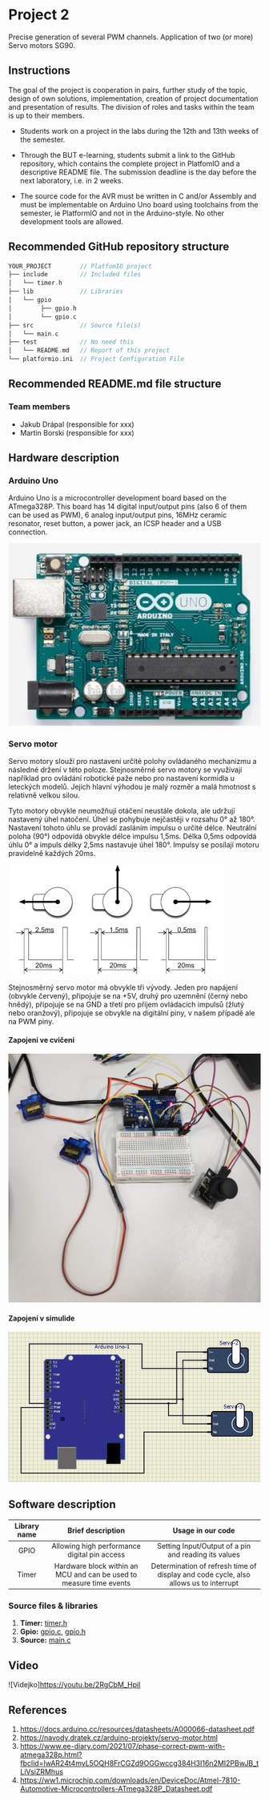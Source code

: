# Project 2

Precise generation of several PWM channels. Application of two (or more) Servo motors SG90.

## Instructions

The goal of the project is cooperation in pairs, further study of the topic, design of own solutions, implementation, creation of project documentation and presentation of results. The division of roles and tasks within the team is up to their members.

* Students work on a project in the labs during the 12th and 13th weeks of the semester.

* Through the BUT e-learning, students submit a link to the GitHub repository, which contains the complete project in PlatfomIO and a descriptive README file. The submission deadline is the day before the next laboratory, i.e. in 2 weeks.

* The source code for the AVR must be written in C and/or Assembly and must be implementable on Arduino Uno board using toolchains from the semester, ie PlatformIO and not in the Arduino-style. No other development tools are allowed.

## Recommended GitHub repository structure

   ```c
   YOUR_PROJECT        // PlatfomIO project
   ├── include         // Included files
   │   └── timer.h
   ├── lib             // Libraries
   │   └── gpio
   │        ├── gpio.h
   │        └── gpio.c
   ├── src             // Source file(s)
   │   └── main.c
   ├── test            // No need this
   │   └── README.md   // Report of this project
   └── platformio.ini  // Project Configuration File
   ```

## Recommended README.md file structure

### Team members

* Jakub Drápal (responsible for xxx)
* Martin Borski (responsible for xxx)

## Hardware description

### Arduino Uno

Arduino Uno is a microcontroller development board based on the ATmega328P. This board has 14 digital input/output pins (also 6 of them can be used as PWM), 6 analog input/output pins, 16MHz ceramic resonator, reset button, a power jack, an ICSP header and a USB connection.

![Board](Pictures/ArduinoUnoBoard.jpg)

### Servo motor

Servo motory slouží pro nastavení určité polohy ovládaného mechanizmu a následné držení v této poloze. Stejnosměrné servo motory se využívají například pro ovládání robotické paže nebo pro nastavení kormidla u leteckých modelů. Jejich hlavní výhodou je malý rozměr a malá hmotnost s relativně velkou silou.

Tyto motory obvykle neumožňují otáčení neustále dokola, ale udržují nastavený úhel natočení. Úhel se pohybuje nejčastěji v rozsahu 0° až 180°. Nastavení tohoto úhlu se provádí zasláním impulsu o určité délce. Neutrální poloha (90°) odpovídá obvykle délce impulsu 1,5ms. Délka 0,5ms odpovídá úhlu 0° a impuls délky 2,5ms nastavuje úhel 180°. Impulsy se posílají motoru pravidelně každých 20ms.

![Servo](Pictures/servoUhel.jpg)

Stejnosměrný servo motor má obvykle tři vývody. Jeden pro napájení (obvykle červený), připojuje se na +5V, druhý pro uzemnění (černý nebo hnědý), připojuje se na GND a třetí pro příjem ovládacích impulsů (žlutý nebo oranžový), připojuje se obvykle na digitální piny, v našem případě ale na PWM piny.

#### Zapojení ve cvičení

![RealZapojeni](Pictures/zapojeniReal.jpg)

#### Zapojení v simulide

![SimulZapojeni](Pictures/zapojeniSimulide.jpg)

## Software description

| **Library name** | **Brief description** | **Usage in our code** |
   | :-: | :-: | :-: |
   | GPIO  | Allowing high performance digital pin access | Setting Input/Output of a pin and reading its values |
   | Timer | Hardware block within an MCU and can be used to measure time events | Determination of refresh time of display and code cycle, also allows us to interrupt |


   ### Source files & libraries

 1. **Timer:** [timer.h](https://github.com/jdrapal/digital-electronics-2/blob/main/09-project2/include/timer.h)
 2. **Gpio:** [gpio.c](https://github.com/jdrapal/digital-electronics-2/blob/main/09-project2/lib/gpio/gpio.c), [gpio.h](https://github.com/jdrapal/digital-electronics-2/blob/main/09-project2/lib/gpio/gpio.h)
 4. **Source:** [main.c](https://github.com/jdrapal/digital-electronics-2/blob/main/09-project2/src/main.c)

## Video

![Videjko]https://youtu.be/2RgCbM_HpiI

## References

1. https://docs.arduino.cc/resources/datasheets/A000066-datasheet.pdf
2. https://navody.dratek.cz/arduino-projekty/servo-motor.html
3. https://www.ee-diary.com/2021/07/phase-correct-pwm-with-atmega328p.html?fbclid=IwAR24t4myL5OQH8FrCGZd9OGGwccg384H3I16n2MI2PBwJB_tLiVsiZRMhus
4. https://ww1.microchip.com/downloads/en/DeviceDoc/Atmel-7810-Automotive-Microcontrollers-ATmega328P_Datasheet.pdf